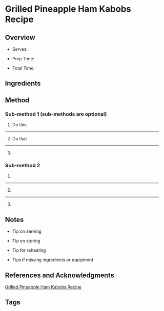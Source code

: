 # Grilled Pineapple Ham Kabobs Recipe

## Overview

- Serves:

- Prep Time:

- Total Time:

## Ingredients



## Method

### Sub-method 1 (sub-methods are optional)

1. Do this
---
2. Do that
---
3.

### Sub-method 2

1.
---
2.
---
3.

## Notes

- Tip on serving

- Tip on storing

- Tip for reheating

- Tips if missing ingredients or equipment

## References and Acknowledgments

[Grilled Pineapple Ham Kabobs Recipe](http://shewearsmanyhats.com/2014/04/grilled-pineapple-ham-kabobs-recipe/)

## Tags


